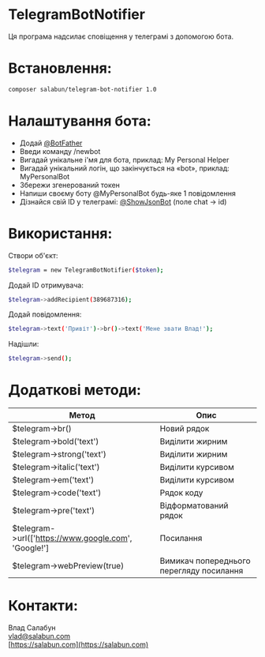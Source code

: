 # TelegramBotNotifier

Ця програма надсилає сповіщення у телеграмі з допомогою бота.

# Встановлення:

```sh
composer salabun/telegram-bot-notifier 1.0
```

# Налаштування бота:

  - Додай [@BotFather](https://t.me/botfather)
  - Введи команду /newbot
  - Вигадай унікальне і'мя для бота, приклад: My Personal Helper
  - Вигадай унікальний логін, що закінчується на «bot», приклад: MyPersonalBot
  - Збережи згенерований токен
  - Напиши своєму боту @MyPersonalBot будь-яке 1 повідомлення
  - Дізнайся свій ID у телеграмі: [@ShowJsonBot](https://t.me/ShowJsonBot) (поле chat -> id)

# Використання:
Створи об'єкт:
```sh
$telegram = new TelegramBotNotifier($token);
```
Додай ID отримувача:
```sh
$telegram->addRecipient(389687316);
```
Додай повідомлення:
```sh
$telegram->text('Привіт')->br()->text('Мене звати Влад!');
```
Надішли:
```sh
$telegram->send();
```
# Додаткові методи:
| Метод | Опис |
| ------ | ------ |
| $telegram->br() | Новий рядок |
| $telegram->bold('text') | Виділити жирним |
| $telegram->strong('text') | Виділити жирним |
| $telegram->italic('text') | Виділити курсивом |
| $telegram->em('text') | Виділити курсивом |
| $telegram->code('text') | Рядок коду |
| $telegram->pre('text') | Відформатований рядок |
| $telegram->url(['https://www.google.com', 'Google!'] | Посилання |
| $telegram->webPreview(true)  | Вимикач попереднього перегляду посилання |

# Контакти:
Влад Салабун  
vlad@salabun.com  
[https://salabun.com](https://salabun.com)
